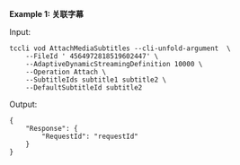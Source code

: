 **Example 1: 关联字幕**



Input: 

```
tccli vod AttachMediaSubtitles --cli-unfold-argument  \
    --FileId ' 4564972818519602447' \
    --AdaptiveDynamicStreamingDefinition 10000 \
    --Operation Attach \
    --SubtitleIds subtitle1 subtitle2 \
    --DefaultSubtitleId subtitle2
```

Output: 
```
{
    "Response": {
        "RequestId": "requestId"
    }
}
```

